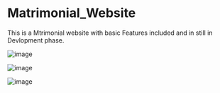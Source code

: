 # Matrimonial_Website

This is a Mtrimonial website with basic Features included and in still in Devlopment phase.

![image](https://github.com/Adxt/Matrimonial_Website/assets/79433617/95aa8ce8-5afa-45c1-8419-719ce1a88275)

![image](https://github.com/Adxt/Matrimonial_Website/assets/79433617/8f730628-99b4-4b52-ac3a-60587765d4fd)

![image](https://github.com/Adxt/Matrimonial_Website/assets/79433617/becee72d-d213-42a0-91e6-3f2d9d43ec28)


